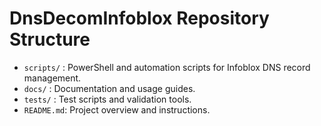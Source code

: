 # DnsDecomInfoblox Repository Structure

- `scripts/` : PowerShell and automation scripts for Infoblox DNS record management.
- `docs/`    : Documentation and usage guides.
- `tests/`   : Test scripts and validation tools.
- `README.md`: Project overview and instructions.
